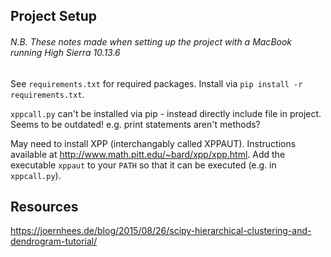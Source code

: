 ## Project Setup

###### N.B. These notes made when setting up the project with a MacBook running High Sierra 10.13.6

See `requirements.txt` for required packages. Install via `pip install -r requirements.txt`.

`xppcall.py` can't be installed via pip - instead directly include file in project. Seems to be outdated!
e.g. print statements aren't methods?

May need to install XPP (interchangably called XPPAUT). Instructions available at http://www.math.pitt.edu/~bard/xpp/xpp.html.
Add the executable `xppaut` to your `PATH` so that it can be executed (e.g. in `xppcall.py`).

## Resources

https://joernhees.de/blog/2015/08/26/scipy-hierarchical-clustering-and-dendrogram-tutorial/
